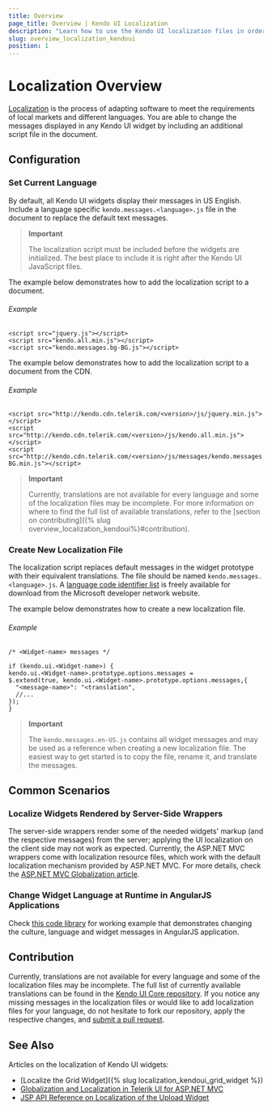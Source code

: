 ```yaml
---
title: Overview
page_title: Overview | Kendo UI Localization
description: "Learn how to use the Kendo UI localization files in order to change the default messages of widgets."
slug: overview_localization_kendoui
position: 1
---
```


# Localization Overview

[Localization](https://en.wikipedia.org/wiki/Internationalization_and_localization) is the process of adapting software to meet the requirements of local markets and different languages. You are able to change the messages displayed in any Kendo UI widget by including an additional script file in the document.

## Configuration

### Set Current Language

By default, all Kendo UI widgets display their messages in US English. Include a language specific `kendo.messages.<language>.js` file in the document to replace the default text messages.

> **Important**
>
> The localization script must be included before the widgets are initialized. The best place to include it is right after the Kendo UI JavaScript files.

The example below demonstrates how to add the localization script to a document.

###### Example

    <script src="jquery.js"></script>
    <script src="kendo.all.min.js"></script>
    <script src="kendo.messages.bg-BG.js"></script>

The example below demonstrates how to add the localization script to a document from the CDN.    

###### Example

    <script src="http://kendo.cdn.telerik.com/<version>/js/jquery.min.js"></script>
    <script src="http://kendo.cdn.telerik.com/<version>/js/kendo.all.min.js"></script>
    <script src="http://kendo.cdn.telerik.com/<version>/js/messages/kendo.messages.bg-BG.min.js"></script>

> **Important**
>
> Currently, translations are not available for every language and some of the localization files may be incomplete. For more information on where to find the full list of available translations, refer to the [section on contributing]({% slug overview_localization_kendoui%}#contribution).

### Create New Localization File

The localization script replaces default messages in the widget prototype with their equivalent translations. The file should be named `kendo.messages.<language>.js`. A [language code identifier list](http://msdn.microsoft.com/en-us/library/cc233965.aspx) is freely available for download from the Microsoft developer network website.

The example below demonstrates how to create a new localization file.

###### Example

    /* <Widget-name> messages */

    if (kendo.ui.<Widget-name>) {
    kendo.ui.<Widget-name>.prototype.options.messages =
    $.extend(true, kendo.ui.<Widget-name>.prototype.options.messages,{
      "<message-name>": "<translation",
      //...
    });
    }

<!--*-->
> **Important**
>
> The `kendo.messages.en-US.js` contains all widget messages and may be used as a reference when creating a new localization file. The easiest way to get started is to copy the file, rename it, and translate the messages.

## Common Scenarios

### Localize Widgets Rendered by Server-Side Wrappers

The server-side wrappers render some of the needed widgets' markup (and the respective messages) from the server; applying the UI localization on the client side may not work as expected.
Currently, the ASP.NET MVC wrappers come with localization resource files, which work with the default localization mechanism provided by ASP.NET MVC. For more details, check the [ASP.NET MVC Globalization article](/aspnet-mvc/globalization#localized-user-interface).

### Change Widget Language at Runtime in AngularJS Applications

Check [this code library](http://www.telerik.com/support/code-library/kendo-globalization-localization-with-angular-translate) for working example that demonstrates changing the culture, language and widget messages in AngularJS application.

## Contribution

Currently, translations are not available for every language and some of the localization files may be incomplete. The full list of currently available translations can be found in the [Kendo UI Core repository](https://github.com/telerik/kendo-ui-core/tree/master/src/messages). If you notice any missing messages in the localization files or would like to add localization files for your language, do not hesitate to fork our repository, apply the respective changes, and [submit a pull request](https://github.com/telerik/kendo-ui-core/blob/master/CONTRIBUTING.md#3-submit-a-pull-request).

## See Also

Articles on the localization of Kendo UI widgets:

* [Localize the Grid Widget]({% slug localization_kendoui_grid_widget %})
* [Globalization and Localization in Telerik UI for ASP.NET MVC](/aspnet-mvc/globalization)
* [JSP API Reference on Localization of the Upload Widget](/api/jsp/upload/localization)
